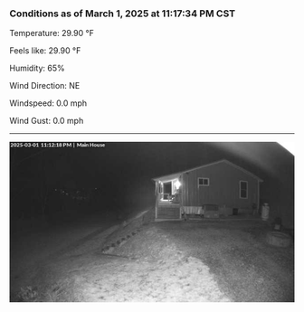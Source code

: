 ### Conditions as of March 1, 2025 at 11:17:34 PM CST 

Temperature: 29.90 &deg;F

Feels like: 29.90 &deg;F

Humidity: 65%

Wind Direction: NE

Windspeed: 0.0 mph

Wind Gust: 0.0 mph

---

<img src="./images/latest.jpeg"/>

